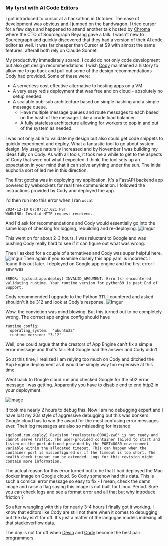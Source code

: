 ### My tyrst with AI Code Editors

I got introduced to cursor at a hackathon in October. The ease of development was obvious and I jumped on the bandwagon. I tried cursor for a few days and happened to attend another talk hosted by [Chroma](https://www.trychroma.com//) where the CTO of Sourcegraph Beyang gave a talk. I wasn't new to Sourcegraph and quickly discovered that they had a version of their AI code editor as well. It was far cheaper than Cursor at $9 with almost the same features, afterall both rely on Claude Sonnet. 

My productivity immediately soared. I could do not only code development but also get design recommendations. I wish [Cody](https://sourcegraph.com/cody) maintained a history to allow me to go back and pull out some of the design recommendations Cody had provided. Some of these were:
* A serverless cost effective alternative to hosting apps on a VM.
* A very easy redis deployment that was free and on cloud - absolutely no setup needed.
* A scalable pub-sub architecture based on simple hashing and a simple message queue.
  * Have multiple message queues and route messages to each based on the hash of the message. Like a crude load balancer.
  * A fully stateless architecture allowing for workers to pop in and out of the system as needed.

I was not only able to validate my design but also could get code snippets to quickly experiment and deploy. What a fantastic tool to go about system design.
My usage naturally increased and by November I was building my ideas fully on Cody. As with all tools, it took me a while to get to the aspects of Cody that were not what I expected. I think, the tool sets up an expectation in your mind that it can solve anything under the sun. The initial euphoria sort of led me in this direction.

The first gotcha was in deploying my application. It's a FastAPI backend app powered by websockets for real time communication. I followed the instructions provided by Cody and deployed the app.


I'd then run into this error when I ran `wscat`
```
2024-12-10 07:07:27.021 PST
WARNING: Invalid HTTP request received.
```
And I'd ask for recommendations and Cody would essentially go into the same loop of checking for logging, rebuilding and re-deploying.
![Imgur](https://i.imgur.com/gJHtFOm.png)

This went on for about 2-3 hours. I was reluctant to Google and was pushing Cody really hard to see if it can figure out what was wrong.

Then I askked for a couple of alternatives and Cody was super helpful here.
![Imgur](https://i.imgur.com/32kx7l9.png)
Then again if you examine closely this app.yaml is incorrect. I found this out later. I deployed on Google app engine and the first error I saw was
```
ERROR: (gcloud.app.deploy) INVALID_ARGUMENT: Error(s) encountered validating runtime. Your runtime version for python39 is past End of Support. 
```
Cody recommended I upgrade to the Python 311. I countered and asked shouldn't it be 312 and look at Cody's response.
![Imgur](https://i.imgur.com/iAw2Y20.png)

Wow, the conviction was mind blowing. But this turned out to be completely wrong. The correct app engine config should have
```
runtime_config:
  operating_system:  "ubuntu22"
  runtime_version: "3.12"
  ```
Well, one could argue that the creators of App Engine can't fix a simple error message and that's fair. But Google had the answer and Cody didn't. 

So at this time, I realized I am relying too much on Cody and ditched the App Engine deployment as it would be simply way too expensive at this time.

Went back to Google cloud run and checked Google for the 502 error message I was getting. Apparently you have to disable end to end http2 in your deployment.

![image](https://i.imgur.com/czd49tx.png)
 
 It took me nearly 2 hours to debug this. Now I am no debugging expert and I have lost my 20s style of aggressive debugging but this was bonkers. Google cloud has to win the award for the most confusing error messages ever. Their log messages are also so misleading for instance
 ```
 (gcloud.run.deploy) Revision 'realestate-00002-zw6' is not ready and cannot serve traffic. The user-provided container failed to start and listen on the port defined provided by the PORT=8080 environment variable within the allocated timeout. This can happen when the container port is misconfigured or if the timeout is too short. The health check timeout can be extended. Logs for this revision might contain more information.
 ```
 The actual reason for this error turned out to be that I had deployed the Mac docker image on Google cloud. So Cody somehow had this data. This is such a comical error message so easy to fix - I mean, check the damn image and raise a flag saying this image is not built for Linux. Period. 
 Sure you can check logs and see a format error and all that but why introduce friction ?

 So after wrangling with this for nearly 3-4 hours I finally got it working. I know that editors like Cody are still not there when it comes to debugging but the day isn't far off. It's just a matter of the langugae models indexing all that stackoverflow data. 
 
 The day is not far off when [Devin](https://devin.ai/) and [Cody](https://sourcegraph.com/cody) become the best pair programmers.

